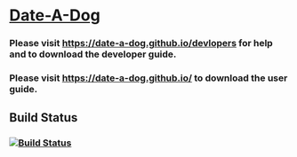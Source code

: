 # [Date-A-Dog](https://date-a-dog.github.io/)

### Please visit https://date-a-dog.github.io/devlopers for help and to download the developer guide.
### Please visit https://date-a-dog.github.io/ to download the user guide.

## Build Status
### [![Build Status](https://travis-ci.org/Date-A-Dog/Date-A-Dog.svg?branch=master)](https://travis-ci.org/Date-A-Dog/Date-A-Dog)
